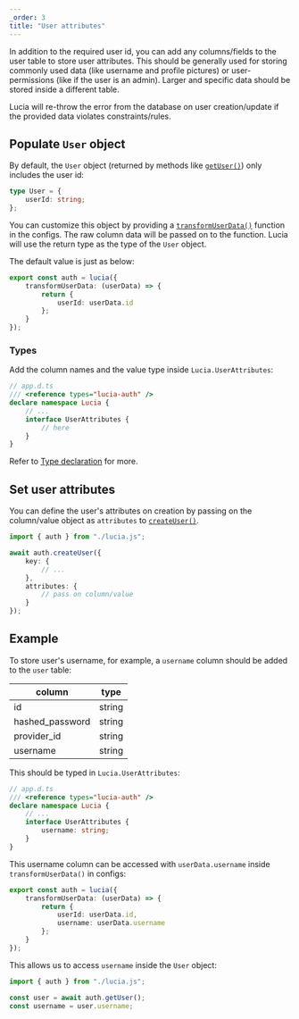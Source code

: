 ```yaml
---
_order: 3
title: "User attributes"
---
```


In addition to the required user id, you can add any columns/fields to the user table to store user attributes. This should be generally used for storing commonly used data (like username and profile pictures) or user-permissions (like if the user is an admin). Larger and specific data should be stored inside a different table.

Lucia will re-throw the error from the database on user creation/update if the provided data violates constraints/rules.

## Populate `User` object

By default, the `User` object (returned by methods like [`getUser()`](/reference/api/server-api#getuser)) only includes the user id:

```ts
type User = {
	userId: string;
};
```

You can customize this object by providing a [`transformUserData()`](/reference/configure/lucia-configurations#transformuserdata) function in the configs. The raw column data will be passed on to the function. Lucia will use the return type as the type of the `User` object.

The default value is just as below:

```ts
export const auth = lucia({
	transformUserData: (userData) => {
		return {
			userId: userData.id
		};
	}
});
```

### Types

Add the column names and the value type inside `Lucia.UserAttributes`:

```ts
// app.d.ts
/// <reference types="lucia-auth" />
declare namespace Lucia {
	// ...
	interface UserAttributes {
		// here
	}
}
```

Refer to [Type declaration](/reference/types/lucia-namespace) for more.

## Set user attributes

You can define the user's attributes on creation by passing on the column/value object as `attributes` to [`createUser()`]().

```ts
import { auth } from "./lucia.js";

await auth.createUser({
	key: {
		// ...
	},
	attributes: {
		// pass on column/value
	}
});
```

## Example

To store user's username, for example, a `username` column should be added to the `user` table:

| column          | type   |
| --------------- | ------ |
| id              | string |
| hashed_password | string |
| provider_id     | string |
| username        | string |

This should be typed in `Lucia.UserAttributes`:

```ts
// app.d.ts
/// <reference types="lucia-auth" />
declare namespace Lucia {
	// ...
	interface UserAttributes {
		username: string;
	}
}
```

This username column can be accessed with `userData.username` inside `transformUserData()` in configs:

```ts
export const auth = lucia({
	transformUserData: (userData) => {
		return {
			userId: userData.id,
			username: userData.username
		};
	}
});
```

This allows us to access `username` inside the `User` object:

```ts
import { auth } from "./lucia.js";

const user = await auth.getUser();
const username = user.username;
```
